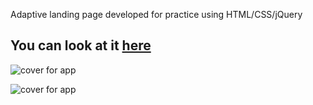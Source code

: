 

Adaptive landing page developed for practice using HTML/CSS/jQuery

You can look at it [here](https://ihor-onyshchuk.github.io/MOGO.github.io/ )
---
![cover for app](https://github.com/Ihor-Onyshchuk/ActiveBox.github.io/blob/master/preview.png "Cover of simple layout")


![cover for app](https://github.com/Ihor-Onyshchuk/ActiveBox.github.io/blob/master/preview-2.png "Cover of simple layout")
